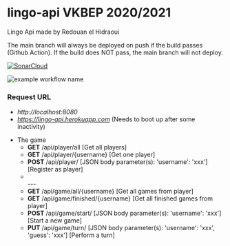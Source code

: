 # lingo-api VKBEP 2020/2021
 Lingo Api made by Redouan el Hidraoui
 
 The main branch will always be deployed on push if the build passes (Github Action). If the build does NOT pass, the main branch will not deploy. 

[![SonarCloud](https://sonarcloud.io/images/project_badges/sonarcloud-white.svg)](https://sonarcloud.io/dashboard?id=Redouanelh_lingo-api)

![example workflow name](https://github.com/Redouanelh/lingo-api/workflows/Maven-build-main-branch/badge.svg)

<!-- ![example workflow name](https://github.com/Redouanelh/lingo-api/workflows/Maven-build-development-branch/badge.svg) -->

 ### Request URL
 - *http://localhost:8080*
 - *https://lingo-api.herokuapp.com* (Needs to boot up after some inactivity)

* The game
  * **GET** /api/player/all [Get all players]
  * **GET** /api/player/{username} [Get one player]
  * **POST** /api/player/ [JSON body parameter(s): 'username': 'xxx'] [Register as player]
  * <br/>---
  * **GET** /api/game/all/{username} [Get all games from player]
  * **GET** /api/game/finished/{username} [Get all finished games from player]
  * **POST** /api/game/start/ [JSON body parameter(s): 'username': 'xxx'] [Start a new game]
  * **PUT** /api/game/turn/ [JSON body parameter(s): 'username': 'xxx', 'guess': 'xxx'] [Perform a turn]
